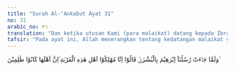 ```yaml
---
title: "Surah Al-'Ankabut Ayat 31"
no: 31
arabic_no: ٣١
translation: "Dan ketika utusan Kami (para malaikat) datang kepada Ibrahim dengan membawa kabar gembira, mereka mengatakan, “Sungguh, kami akan membinasakan penduduk kota (Sodom) ini karena penduduknya sungguh orang-orang zalim.” "
tafsir: "Pada ayat ini, Allah menerangkan tentang kedatangan malaikat yang menemui Nabi Ibrahim. Mereka memberi kabar gembira bahwa Allah akan mengaruniakan kepadanya seorang anak bernama Ishak. Kelak putra itu akan diangkat menjadi nabi dan rasul menggantikan tugas dan jabatan Ibrahim. Kemudian diberitahukan kepadanya bahwa negeri Sodom akan dihancurkan untuk menghukum kaum yang mendustakan Lut dan berbuat zalim."
---
```

وَلَمَّا جَاۤءَتْ رُسُلُنَآ اِبْرٰهِيْمَ بِالْبُشْرٰىۙ قَالُوْٓا اِنَّا مُهْلِكُوْٓا اَهْلِ هٰذِهِ الْقَرْيَةِ ۚاِنَّ اَهْلَهَا كَانُوْا ظٰلِمِيْنَ ۚ
